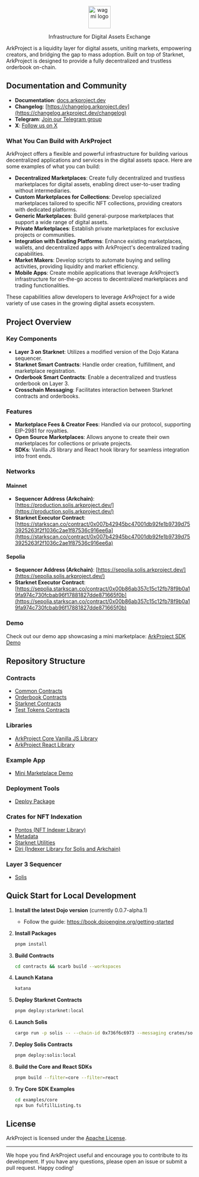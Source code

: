 <p align="center">
  <a href="https://www.arkproject.dev">
    <picture>
      <source media="(prefers-color-scheme: dark)" srcset="https://github.com/ArkProjectNFTs/ark-project/assets/243668/d2fe57d6-9ce9-4245-8496-b5ed157831ab">
      <img alt="wagmi logo" src="https://github.com/ArkProjectNFTs/ark-project/assets/243668/d2fe57d6-9ce9-4245-8496-b5ed157831ab" width="auto" height="60">
    </picture>
  </a>
</p>

<p align="center">
  Infrastructure for Digital Assets Exchange
<p>

ArkProject is a liquidity layer for digital assets, uniting markets, empowering creators, and bridging the gap to mass adoption. Built on top of Starknet, ArkProject is designed to provide a fully decentralized and trustless orderbook on-chain.

## Documentation and Community

- **Documentation**: [docs.arkproject.dev](https://docs.arkproject.dev/)
- **Changelog**: [https://changelog.arkproject.dev](https://changelog.arkproject.dev/changelog)
- **Telegram**: [Join our Telegram group](https://t.me/arkprojectnfts)
- **X**: [Follow us on X](https://x.com/arkprojectnfts)

### What You Can Build with ArkProject

ArkProject offers a flexible and powerful infrastructure for building various decentralized applications and services in the digital assets space. Here are some examples of what you can build:

- **Decentralized Marketplaces**: Create fully decentralized and trustless marketplaces for digital assets, enabling direct user-to-user trading without intermediaries.
- **Custom Marketplaces for Collections**: Develop specialized marketplaces tailored to specific NFT collections, providing creators with dedicated platforms.
- **Generic Marketplaces**: Build general-purpose marketplaces that support a wide range of digital assets.
- **Private Marketplaces**: Establish private marketplaces for exclusive projects or communities.
- **Integration with Existing Platforms**: Enhance existing marketplaces, wallets, and decentralized apps with ArkProject's decentralized trading capabilities.
- **Market Makers**: Develop scripts to automate buying and selling activities, providing liquidity and market efficiency.
- **Mobile Apps**: Create mobile applications that leverage ArkProject’s infrastructure for on-the-go access to decentralized marketplaces and trading functionalities.

These capabilities allow developers to leverage ArkProject for a wide variety of use cases in the growing digital assets ecosystem.

## Project Overview

### Key Components

- **Layer 3 on Starknet**: Utilizes a modified version of the Dojo Katana sequencer.
- **Starknet Smart Contracts**: Handle order creation, fulfillment, and marketplace registration.
- **Orderbook Smart Contracts**: Enable a decentralized and trustless orderbook on Layer 3.
- **Crosschain Messaging**: Facilitates interaction between Starknet contracts and orderbooks.

### Features

- **Marketplace Fees & Creator Fees**: Handled via our protocol, supporting EIP-2981 for royalties.
- **Open Source Marketplaces**: Allows anyone to create their own marketplaces for collections or private projects.
- **SDKs**: Vanilla JS library and React hook library for seamless integration into front ends.

### Networks

#### Mainnet

- **Sequencer Address (Arkchain)**: [https://production.solis.arkproject.dev/](https://production.solis.arkproject.dev/)
- **Starknet Executor Contract**: [https://starkscan.co/contract/0x007b42945bc47001db92fe1b9739d753925263f2f1036c2ae1f87536c916ee6a](https://starkscan.co/contract/0x007b42945bc47001db92fe1b9739d753925263f2f1036c2ae1f87536c916ee6a)

#### Sepolia

- **Sequencer Address (Arkchain)**: [https://sepolia.solis.arkproject.dev/](https://sepolia.solis.arkproject.dev/)
- **Starknet Executor Contract**: [https://sepolia.starkscan.co/contract/0x00b86ab357c15c12fb78f9b0a19fa974c730fcbab96f17881827dde871665f0b](https://sepolia.starkscan.co/contract/0x00b86ab357c15c12fb78f9b0a19fa974c730fcbab96f17881827dde871665f0b)

### Demo

Check out our demo app showcasing a mini marketplace: [ArkProject SDK Demo](https://ark-project-sdk-demo.vercel.app/)

## Repository Structure

### Contracts

- [Common Contracts](https://github.com/ArkProjectNFTs/ark-project/tree/main/contracts/ark_common)
- [Orderbook Contracts](https://github.com/ArkProjectNFTs/ark-project/tree/main/contracts/ark_orderbook)
- [Starknet Contracts](https://github.com/ArkProjectNFTs/ark-project/tree/main/contracts/ark_starknet)
- [Test Tokens Contracts](https://github.com/ArkProjectNFTs/ark-project/tree/main/contracts/ark_tokens)

### Libraries

- [ArkProject Core Vanilla JS Library](https://github.com/ArkProjectNFTs/ark-project/tree/main/packages/core)
- [ArkProject React Library](https://github.com/ArkProjectNFTs/ark-project/tree/main/packages/react)

### Example App

- [Mini Marketplace Demo](https://github.com/ArkProjectNFTs/ark-project/tree/main/apps)

### Deployment Tools

- [Deploy Package](https://github.com/ArkProjectNFTs/ark-project/tree/main/packages/deployer)

### Crates for NFT Indexation

- [Pontos (NFT Indexer Library)](https://github.com/ArkProjectNFTs/ark-project/tree/main/crates/pontos)
- [Metadata](https://github.com/ArkProjectNFTs/ark-project/tree/main/crates/ark-metadata)
- [Starknet Utilities](https://github.com/ArkProjectNFTs/ark-project/tree/main/crates/ark-starknet)
- [Diri (Indexer Library for Solis and Arkchain)](https://github.com/ArkProjectNFTs/ark-project/tree/main/crates/diri)

### Layer 3 Sequencer

- [Solis](https://github.com/ArkProjectNFTs/ark-project/tree/main/crates/solis)

## Quick Start for Local Development

1. **Install the latest Dojo version** (currently 0.0.7-alpha.1)

   - Follow the guide: https://book.dojoengine.org/getting-started

2. **Install Packages**

   ```bash
   pnpm install
   ```

3. **Build Contracts**

   ```bash
   cd contracts && scarb build --workspaces
   ```

4. **Launch Katana**

   ```bash
   katana
   ```

5. **Deploy Starknet Contracts**

   ```bash
   pnpm deploy:starknet:local
   ```

6. **Launch Solis**

   ```bash
   cargo run -p solis -- --chain-id 0x736f6c6973 --messaging crates/solis/messaging.local.json --disable-fee -p 7777
   ```

7. **Deploy Solis Contracts**

   ```bash
   pnpm deploy:solis:local
   ```

8. **Build the Core and React SDKs**

   ```bash
   pnpm build --filter=core --filter=react
   ```

9. **Try Core SDK Examples**

   ```bash
   cd examples/core
   npx bun fulfillListing.ts
   ```

## License

ArkProject is licensed under the [Apache License](./LICENCE).

---

We hope you find ArkProject useful and encourage you to contribute to its development. If you have any questions, please open an issue or submit a pull request. Happy coding!
